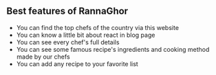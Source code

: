## Best features of RannaGhor ##
* You can find the top chefs of the country via this website
* You can know a little bit about react in blog page
* You can see every chef's full details
* You can see some famous recipe's ingredients and cooking method made by our chefs
* You can add any recipe to your favorite list
